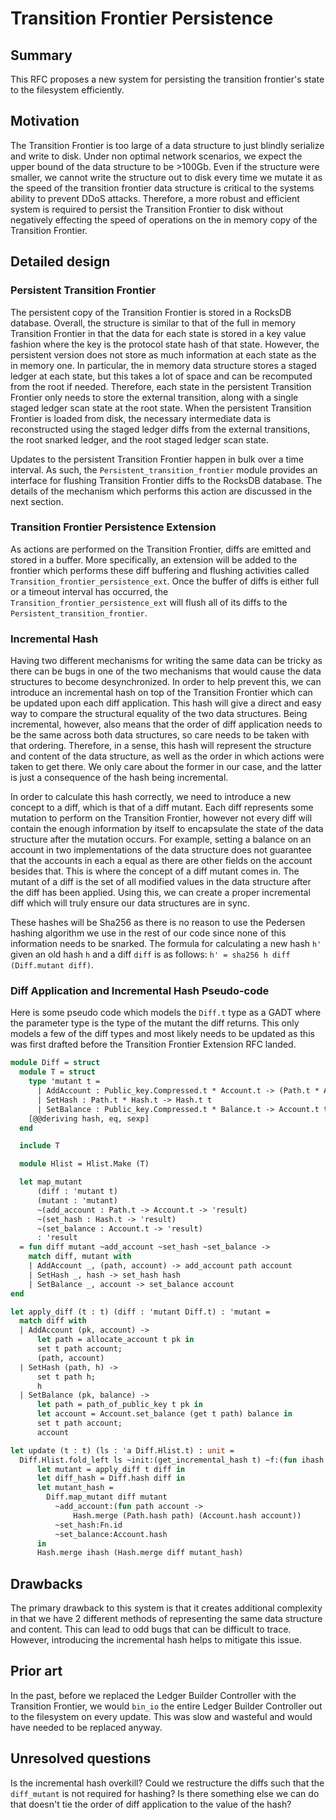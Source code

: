 # Transition Frontier Persistence

## Summary
[summary]: #summary

This RFC proposes a new system for persisting the transition frontier's state to the filesystem efficiently.

## Motivation
[motivation]: #motivation

The Transition Frontier is too large of a data structure to just blindly serialize and write to disk. Under non optimal network scenarios, we expect the upper bound of the data structure to be >100Gb. Even if the structure were smaller, we cannot write the structure out to disk every time we mutate it as the speed of the transition frontier data structure is critical to the systems ability to prevent DDoS attacks. Therefore, a more robust and efficient system is required to persist the Transition Frontier to disk without negatively effecting the speed of operations on the in memory copy of the Transition Frontier.

## Detailed design
[detailed-design]: #detailed-design

### Persistent Transition Frontier
[detailed-design-persistent-transition-frontier]: #detailed-design-persistent-transition-frontier

The persistent copy of the Transition Frontier is stored in a RocksDB database. Overall, the structure is similar to that of the full in memory Transition Frontier in that the data for each state is stored in a key value fashion where the key is the protocol state hash of that state. However, the persistent version does not store as much information at each state as the in memory one. In particular, the in memory data structure stores a staged ledger at each state, but this takes a lot of space and can be recomputed from the root if needed. Therefore, each state in the persistent Transition Frontier only needs to store the external transition, along with a single staged ledger scan state at the root state. When the persistent Transition Frontier is loaded from disk, the necessary intermediate data is reconstructed using the staged ledger diffs from the external transitions, the root snarked ledger, and the root staged ledger scan state.

Updates to the persistent Transition Frontier happen in bulk over a time interval. As such, the `Persistent_transition_frontier` module provides an interface for flushing Transition Frontier diffs to the RocksDB database. The details of the mechanism which performs this action are discussed in the next section.

### Transition Frontier Persistence Extension
[detailed-design-transition-frontier-extension]: #detailed-design-transition-frontier-extension

As actions are performed on the Transition Frontier, diffs are emitted and stored in a buffer. More specifically, an extension will be added to the frontier which performs these diff buffering and flushing activities called `Transition_frontier_persistence_ext`. Once the buffer of diffs is either full or a timeout interval has occurred, the `Transition_frontier_persistence_ext` will flush all of its diffs to the `Persistent_transition_frontier`.

### Incremental Hash
[detailed-design-incremental-hash]: #detailed-design-incremental-hash

Having two different mechanisms for writing the same data can be tricky as there can be bugs in one of the two mechanisms that would cause the data structures to become desynchronized. In order to help prevent this, we can introduce an incremental hash on top of the Transition Frontier which can be updated upon each diff application. This hash will give a direct and easy way to compare the structural equality of the two data structures. Being incremental, however, also means that the order of diff application needs to be the same across both data structures, so care needs to be taken with that ordering. Therefore, in a sense, this hash will represent the structure and content of the data structure, as well as the order in which actions were taken to get there. We only care about the former in our case, and the latter is just a consequence of the hash being incremental.

In order to calculate this hash correctly, we need to introduce a new concept to a diff, which is that of a diff mutant. Each diff represents some mutation to perform on the Transition Frontier, however not every diff will contain the enough information by itself to encapsulate the state of the data structure after the mutation occurs. For example, setting a balance on an account in two implementations of the data structure does not guarantee that the accounts in each a equal as there are other fields on the account besides that. This is where the concept of a diff mutant comes in. The mutant of a diff is the set of all modified values in the data structure after the diff has been applied. Using this, we can create a proper incremental diff which will truly ensure our data structures are in sync.

These hashes will be Sha256 as there is no reason to use the Pedersen hashing algorithm we use in the rest of our code since none of this information needs to be snarked. The formula for calculating a new hash `h'` given an old hash `h` and a diff `diff` is as follows: `h' = sha256 h diff (Diff.mutant diff)`.

### Diff Application and Incremental Hash Pseudo-code
[detailed-design-diff-application-and-incremental-hash-pseudo-code]: #detailed-design-diff-application-and-incremental-hash-pseudo-code

Here is some pseudo code which models the `Diff.t` type as a GADT where the parameter type is the type of the mutant the diff returns. This only models a few of the diff types and most likely needs to be updated as this was first drafted before the Transition Frontier Extension RFC landed.

```ocaml
module Diff = struct
  module T = struct
    type 'mutant t =
      | AddAccount : Public_key.Compressed.t * Account.t -> (Path.t * Account.t) t
      | SetHash : Path.t * Hash.t -> Hash.t t
      | SetBalance : Public_key.Compressed.t * Balance.t -> Account.t t
    [@@deriving hash, eq, sexp]
  end

  include T

  module Hlist = Hlist.Make (T)

  let map_mutant
      (diff : 'mutant t)
      (mutant : 'mutant) 
      ~(add_account : Path.t -> Account.t -> 'result)
      ~(set_hash : Hash.t -> 'result)
      ~(set_balance : Account.t -> 'result)
      : 'result
  = fun diff mutant ~add_account ~set_hash ~set_balance ->
    match diff, mutant with
    | AddAccount _, (path, account) -> add_account path account
    | SetHash _, hash -> set_hash hash
    | SetBalance _, account -> set_balance account
end

let apply_diff (t : t) (diff : 'mutant Diff.t) : 'mutant =
  match diff with
  | AddAccount (pk, account) ->
      let path = allocate_account t pk in
      set t path account;
      (path, account)
  | SetHash (path, h) ->
      set t path h;
      h
  | SetBalance (pk, balance) ->
      let path = path_of_public_key t pk in
      let account = Account.set_balance (get t path) balance in
      set t path account;
      account

let update (t : t) (ls : 'a Diff.Hlist.t) : unit =
  Diff.Hlist.fold_left ls ~init:(get_incremental_hash t) ~f:(fun ihash diff ->
      let mutant = apply_diff t diff in
      let diff_hash = Diff.hash diff in
      let mutant_hash =
        Diff.map_mutant diff mutant
          ~add_account:(fun path account ->
              Hash.merge (Path.hash path) (Account.hash account))
          ~set_hash:Fn.id
          ~set_balance:Account.hash
      in
      Hash.merge ihash (Hash.merge diff mutant_hash)
```

## Drawbacks
[drawbacks]: #drawbacks

The primary drawback to this system is that it creates additional complexity in that we have 2 different methods of representing the same data structure and content. This can lead to odd bugs that can be difficult to trace. However, introducing the incremental hash helps to mitigate this issue.

## Prior art
[prior-art]: #prior-art

In the past, before we replaced the Ledger Builder Controller with the Transition Frontier, we would `bin_io` the entire Ledger Builder Controller out to the filesystem on every update. This was slow and wasteful and would have needed to be replaced anyway.

## Unresolved questions
[unresolved-questions]: #unresolved-questions

Is the incremental hash overkill? Could we restructure the diffs such that the `diff_mutant` is not required for hashing? Is there something else we can do that doesn't tie the order of diff application to the value of the hash?
